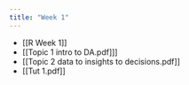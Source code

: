 ```yaml
---
title: "Week 1"
---
```


- [[R Week 1]]
- [[Topic 1 intro to DA.pdf]]]
- [[Topic 2 data to insights to decisions.pdf]]
- [[Tut 1.pdf]]
